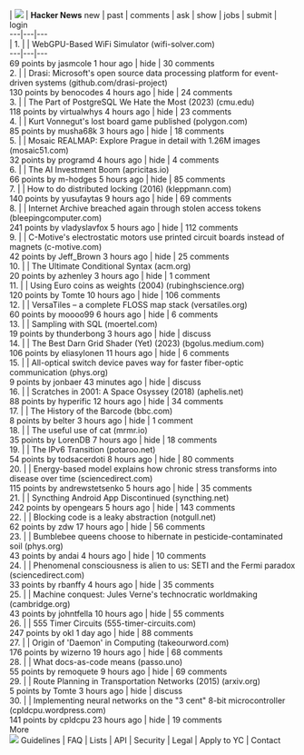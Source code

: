 | ![](y18.svg) | **Hacker News** new | past | comments | ask | show | jobs | submit |  login  
---|---|---  
| 1. | | WebGPU-Based WiFi Simulator (wifi-solver.com)  
---|---|---  
69 points by jasmcole 1 hour ago | hide | 30 comments  
2. | | Drasi: Microsoft's open source data processing platform for event-driven systems (github.com/drasi-project)  
130 points by benocodes 4 hours ago | hide | 24 comments  
3. | | The Part of PostgreSQL We Hate the Most (2023) (cmu.edu)  
118 points by virtualwhys 4 hours ago | hide | 23 comments  
4. | | Kurt Vonnegut's lost board game published (polygon.com)  
85 points by musha68k 3 hours ago | hide | 18 comments  
5. | | Mosaic REALMAP: Explore Prague in detail with 1.26M images (mosaic51.com)  
32 points by programd 4 hours ago | hide | 4 comments  
6. | | The AI Investment Boom (apricitas.io)  
66 points by m-hodges 5 hours ago | hide | 85 comments  
7. | | How to do distributed locking (2016) (kleppmann.com)  
140 points by yusufaytas 9 hours ago | hide | 69 comments  
8. | | Internet Archive breached again through stolen access tokens (bleepingcomputer.com)  
241 points by vladyslavfox 5 hours ago | hide | 112 comments  
9. | | C-Motive's electrostatic motors use printed circuit boards instead of magnets (c-motive.com)  
42 points by Jeff_Brown 3 hours ago | hide | 25 comments  
10. | | The Ultimate Conditional Syntax (acm.org)  
20 points by azhenley 3 hours ago | hide | 1 comment  
11. | | Using Euro coins as weights (2004) (rubinghscience.org)  
120 points by Tomte 10 hours ago | hide | 106 comments  
12. | | VersaTiles – a complete FLOSS map stack (versatiles.org)  
60 points by moooo99 6 hours ago | hide | 6 comments  
13. | | Sampling with SQL (moertel.com)  
19 points by thunderbong 3 hours ago | hide | discuss  
14. | | The Best Darn Grid Shader (Yet) (2023) (bgolus.medium.com)  
106 points by eliasylonen 11 hours ago | hide | 6 comments  
15. | | All-optical switch device paves way for faster fiber-optic communication (phys.org)  
9 points by jonbaer 43 minutes ago | hide | discuss  
16. | | Scratches in 2001: A Space Osyssey (2018) (aphelis.net)  
88 points by hyperific 12 hours ago | hide | 34 comments  
17. | | The History of the Barcode (bbc.com)  
8 points by belter 3 hours ago | hide | 1 comment  
18. | | The useful use of cat (mrmr.io)  
35 points by LorenDB 7 hours ago | hide | 18 comments  
19. | | The IPv6 Transition (potaroo.net)  
54 points by todsacerdoti 8 hours ago | hide | 80 comments  
20. | | Energy-based model explains how chronic stress transforms into disease over time (sciencedirect.com)  
115 points by andrewstetsenko 5 hours ago | hide | 35 comments  
21. | | Syncthing Android App Discontinued (syncthing.net)  
242 points by opengears 5 hours ago | hide | 143 comments  
22. | | Blocking code is a leaky abstraction (notgull.net)  
62 points by zdw 17 hours ago | hide | 56 comments  
23. | | Bumblebee queens choose to hibernate in pesticide-contaminated soil (phys.org)  
43 points by andai 4 hours ago | hide | 10 comments  
24. | | Phenomenal consciousness is alien to us: SETI and the Fermi paradox (sciencedirect.com)  
33 points by rbanffy 4 hours ago | hide | 35 comments  
25. | | Machine conquest: Jules Verne's technocratic worldmaking (cambridge.org)  
43 points by johntfella 10 hours ago | hide | 55 comments  
26. | | 555 Timer Circuits (555-timer-circuits.com)  
247 points by okl 1 day ago | hide | 88 comments  
27. | | Origin of 'Daemon' in Computing (takeourword.com)  
176 points by wizerno 19 hours ago | hide | 68 comments  
28. | | What docs-as-code means (passo.uno)  
55 points by remoquete 9 hours ago | hide | 69 comments  
29. | | Route Planning in Transportation Networks (2015) (arxiv.org)  
5 points by Tomte 3 hours ago | hide | discuss  
30. | | Implementing neural networks on the "3 cent" 8-bit microcontroller (cpldcpu.wordpress.com)  
141 points by cpldcpu 23 hours ago | hide | 19 comments  
More  
![](s.gif) Guidelines | FAQ | Lists | API | Security | Legal | Apply to YC | Contact
